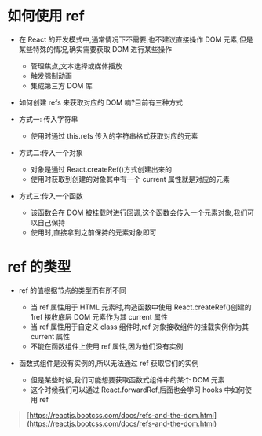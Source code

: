 # 如何使用 ref

- 在 React 的开发模式中,通常情况下不需要,也不建议直接操作 DOM 元素,但是某些特殊的情况,确实需要获取 DOM 进行某些操作

  - 管理焦点,文本选择或媒体播放
  - 触发强制动画
  - 集成第三方 DOM 库

- 如何创建 refs 来获取对应的 DOM 喃?目前有三种方式
- 方式一: 传入字符串

  - 使用时通过 this.refs 传入的字符串格式获取对应的元素

- 方式二:传入一个对象

  - 对象是通过 React.createRef()方式创建出来的
  - 使用时获取到创建的对象其中有一个 current 属性就是对应的元素

- 方式三:传入一个函数
  - 该函数会在 DOM 被挂载时进行回调,这个函数会传入一个元素对象,我们可以自己保持
  - 使用时,直接拿到之前保持的元素对象即可

# ref 的类型

- ref 的值根据节点的类型而有所不同

  - 当 ref 属性用于 HTML 元素时,构造函数中使用 React.createRef()创建的 1ref 接收底层 DOM 元素作为其 current 属性
  - 当 ref 属性用于自定义 class 组件时,ref 对象接收组件的挂载实例作为其 current 属性
  - 不能在函数组件上使用 ref 属性,因为他们没有实例

- 函数式组件是没有实例的,所以无法通过 ref 获取它们的实例
  - 但是某些时候,我们可能想要获取函数式组件中的某个 DOM 元素
  - 这个时候我们可以通过 React.forwardRef,后面也会学习 hooks 中如何使用 ref

> [https://reactjs.bootcss.com/docs/refs-and-the-dom.html](https://reactjs.bootcss.com/docs/refs-and-the-dom.html)
